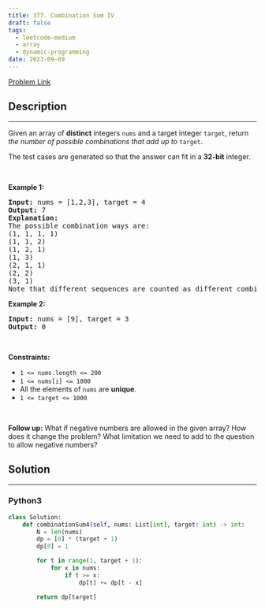 ```yaml
---
title: 377. Combination Sum IV
draft: false
tags: 
  - leetcode-medium
  - array
  - dynamic-programming
date: 2023-09-09
---
```


[Problem Link](https://leetcode.com/problems/combination-sum-iv/)

## Description

---
<p>Given an array of <strong>distinct</strong> integers <code>nums</code> and a target integer <code>target</code>, return <em>the number of possible combinations that add up to</em>&nbsp;<code>target</code>.</p>

<p>The test cases are generated so that the answer can fit in a <strong>32-bit</strong> integer.</p>

<p>&nbsp;</p>
<p><strong class="example">Example 1:</strong></p>

<pre>
<strong>Input:</strong> nums = [1,2,3], target = 4
<strong>Output:</strong> 7
<strong>Explanation:</strong>
The possible combination ways are:
(1, 1, 1, 1)
(1, 1, 2)
(1, 2, 1)
(1, 3)
(2, 1, 1)
(2, 2)
(3, 1)
Note that different sequences are counted as different combinations.
</pre>

<p><strong class="example">Example 2:</strong></p>

<pre>
<strong>Input:</strong> nums = [9], target = 3
<strong>Output:</strong> 0
</pre>

<p>&nbsp;</p>
<p><strong>Constraints:</strong></p>

<ul>
	<li><code>1 &lt;= nums.length &lt;= 200</code></li>
	<li><code>1 &lt;= nums[i] &lt;= 1000</code></li>
	<li>All the elements of <code>nums</code> are <strong>unique</strong>.</li>
	<li><code>1 &lt;= target &lt;= 1000</code></li>
</ul>

<p>&nbsp;</p>
<p><strong>Follow up:</strong> What if negative numbers are allowed in the given array? How does it change the problem? What limitation we need to add to the question to allow negative numbers?</p>


## Solution

---
### Python3
``` py title='combination-sum-iv'
class Solution:
    def combinationSum4(self, nums: List[int], target: int) -> int:
        N = len(nums)
        dp = [0] * (target + 1)
        dp[0] = 1

        for t in range(1, target + 1):
            for x in nums:
                if t >= x:
                    dp[t] += dp[t - x]

        return dp[target]
```

